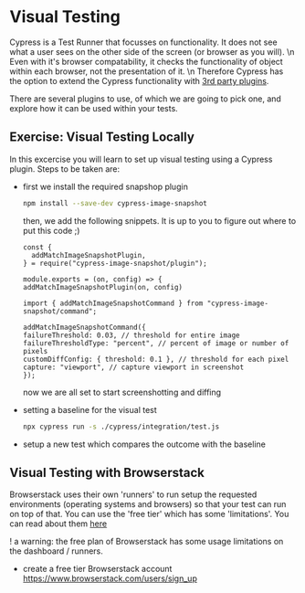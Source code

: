 # Visual Testing

Cypress is a Test Runner that focusses on functionality. It does not see what a user sees on the
other side of the screen (or browser as you will). \n
Even with it's browser compatability, it checks the functionality of object within each browser, not the
presentation of it. \n Therefore Cypress has the option to extend the Cypress functionality with [3rd party plugins](https://docs.cypress.io/plugins/).

There are several plugins to use, of which we are going to pick one, and explore how it can be used within
your tests.

## Exercise: Visual Testing Locally

In this excercise you will learn to set up visual testing using a Cypress plugin.
Steps to be taken are:

- first we install the required snapshop plugin

  ```bash
  npm install --save-dev cypress-image-snapshot
  ```

  then, we add the following snippets. It is up to you to figure out where
  to put this code ;)

  ```nodejs
  const {
    addMatchImageSnapshotPlugin,
  } = require("cypress-image-snapshot/plugin");

  module.exports = (on, config) => {
  addMatchImageSnapshotPlugin(on, config)
  ```

  ```nodejs
  import { addMatchImageSnapshotCommand } from "cypress-image-snapshot/command";

  addMatchImageSnapshotCommand({
  failureThreshold: 0.03, // threshold for entire image
  failureThresholdType: "percent", // percent of image or number of pixels
  customDiffConfig: { threshold: 0.1 }, // threshold for each pixel
  capture: "viewport", // capture viewport in screenshot
  });
  ```

  now we are all set to start screenshotting and diffing

- setting a baseline for the visual test

  ```bash
  npx cypress run -s ./cypress/integration/test.js
  ```

- setup a new test which compares the outcome with the baseline

## Visual Testing with Browserstack

Browserstack uses their own 'runners' to run setup the requested environments (operating systems and browsers) so that your test can run on top of that. You can use the 'free tier' which has some 'limitations'. You can read about them [here](https://link)

! a warning: the free plan of Browserstack has some usage limitations on the dashboard / runners.

- create a free tier Browserstack account
  <https://www.browserstack.com/users/sign_up>
